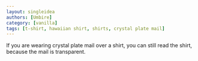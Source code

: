 ```yaml
---
layout: singleidea
authors: [Umbire]
category: [vanilla]
tags: [t-shirt, hawaiian shirt, shirts, crystal plate mail]
---
```

If you are wearing crystal plate mail over a shirt, you can still read the
shirt, because the mail is transparent.
